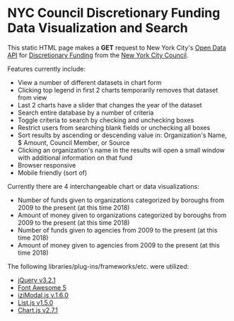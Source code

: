 # NYC Council Discretionary Funding Data Visualization and Search
This static HTML page makes a **GET** request to New York City's [Open Data API](https://opendata.cityofnewyork.us/) for [Discretionary Funding](https://data.cityofnewyork.us/City-Government/New-York-City-Council-Discretionary-Funding/4d7f-74pe) from the [New York City Council](https://council.nyc.gov/).

Features currently include:
* View a number of different datasets in chart form
* Clicking top legend in first 2 charts temporarily removes that dataset from view
* Last 2 charts have a slider that changes the year of the dataset
* Search entire database by a number of criteria
* Toggle criteria to search by checking and unchecking boxes
* Restrict users from searching blank fields or unchecking all boxes
* Sort results by ascending or descending value in: Organization's Name, $ Amount, Council Member, or Source
* Clicking an organization's name in the results will open a small window with additional information on that fund
* Browser responsive
* Mobile friendly (sort of)

Currently there are 4 interchangeable chart or data visualizations:
* Number of funds given to organizations categorized by boroughs from 2009 to the present (at this time 2018)
* Amount of money given to organizations categorized by boroughs from 2009 to the present (at this time 2018)
* Number of funds given to agencies from 2009 to the present (at this time 2018)
* Amount of money given to agencies from 2009 to the present (at this time 2018)

The following libraries/plug-ins/frameworks/etc. were utilized:
* [jQuery v3.2.1](https://jquery.com/)
* [Font Awesome 5](https://fontawesome.com/)
* [iziModal.js v.1.6.0](http://izimodal.marcelodolce.com/)
* [List.js v1.5.0](http://listjs.com/)
* [Chart.js v2.7.1](http://www.chartjs.org/)

